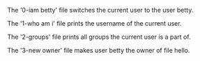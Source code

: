 The '0-iam betty' file switches the current user to the user betty.

The '1-who am i' file prints the username of the current user.

The '2-groups' file prints all groups the current user is a part of.

The '3-new owner' file makes user betty the owner of file hello.


